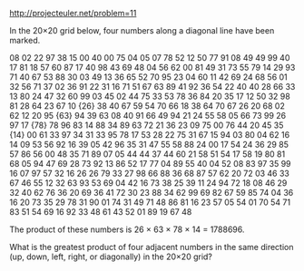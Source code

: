 http://projecteuler.net/problem=11

In the 20×20 grid below, four numbers along a diagonal line have been marked.

08  02  22  97  38  15  00  40  00  75  04  05  07  78  52  12  50  77  91  08
49  49  99  40  17  81  18  57  60  87  17  40  98  43  69  48  04  56  62  00
81  49  31  73  55  79  14  29  93  71  40  67  53  88  30  03  49  13  36  65
52  70  95  23  04  60  11  42  69  24  68  56  01  32  56  71  37  02  36  91
22  31  16  71  51  67  63  89  41  92  36  54  22  40  40  28  66  33  13  80
24  47  32  60  99  03  45  02  44  75  33  53  78  36  84  20  35  17  12  50
32  98  81  28  64  23  67  10 {26} 38  40  67  59  54  70  66  18  38  64  70
67  26  20  68  02  62  12  20  95 {63} 94  39  63  08  40  91  66  49  94  21
24  55  58  05  66  73  99  26  97  17 {78} 78  96  83  14  88  34  89  63  72
21  36  23  09  75  00  76  44  20  45  35 {14} 00  61  33  97  34  31  33  95
78  17  53  28  22  75  31  67  15  94  03  80  04  62  16  14  09  53  56  92
16  39  05  42  96  35  31  47  55  58  88  24  00  17  54  24  36  29  85  57
86  56  00  48  35  71  89  07  05  44  44  37  44  60  21  58  51  54  17  58
19  80  81  68  05  94  47  69  28  73  92  13  86  52  17  77  04  89  55  40
04  52  08  83  97  35  99  16  07  97  57  32  16  26  26  79  33  27  98  66
88  36  68  87  57  62  20  72  03  46  33  67  46  55  12  32  63  93  53  69
04  42  16  73  38  25  39  11  24  94  72  18  08  46  29  32  40  62  76  36
20  69  36  41  72  30  23  88  34  62  99  69  82  67  59  85  74  04  36  16
20  73  35  29  78  31  90  01  74  31  49  71  48  86  81  16  23  57  05  54
01  70  54  71  83  51  54  69  16  92  33  48  61  43  52  01  89  19  67  48

The product of these numbers is 26 × 63 × 78 × 14 = 1788696.

What is the greatest product of four adjacent numbers in the same direction
(up, down, left, right, or diagonally) in the 20×20 grid?
